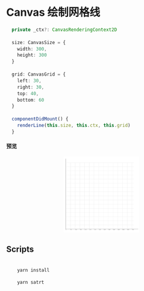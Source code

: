 # Canvas 绘制网格线

```typescript
  private _ctx?: CanvasRenderingContext2D

  size: CanvasSize = {
    width: 300,
    height: 300
  }

  grid: CanvasGrid = {
    left: 30,
    right: 30,
    top: 40,
    bottom: 60
  }

  componentDidMount() {
    renderLine(this.size, this.ctx, this.grid)
  }

```
#### 预览
<div align="center">
    <img src="https://github.com/guobin211/mix-gl/blob/react/config/bg.png" width = "200" height = "200"  alt=""/>
</div>


## Scripts

```shell script

    yarn install
    
    yarn satrt

```

